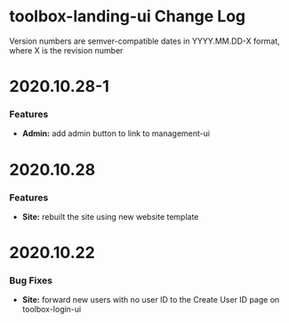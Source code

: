 # toolbox-landing-ui Change Log

Version numbers are semver-compatible dates in YYYY.MM.DD-X format,
where X is the revision number

# 2020.10.28-1

### Features
* **Admin:** add admin button to link to management-ui


# 2020.10.28

### Features
* **Site:** rebuilt the site using new website template


# 2020.10.22

### Bug Fixes
* **Site:** forward new users with no user ID to the Create User ID page on 
toolbox-login-ui
